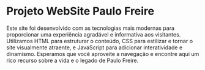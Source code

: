 # Projeto WebSite Paulo Freire

Este site foi desenvolvido com as tecnologias mais modernas para proporcionar uma experiência agradável e informativa aos visitantes. Utilizamos HTML para estruturar o conteúdo, CSS para estilizar e tornar o site visualmente atraente, e JavaScript para adicionar interatividade e dinamismo. Esperamos que você aproveite a navegação e encontre aqui um rico recurso sobre a vida e o legado de Paulo Freire.

